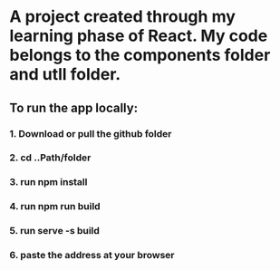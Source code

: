 # A project created through my learning phase of React. My code belongs to the components folder and utll folder.

## To run the app locally:

### 1. Download or pull the github folder

### 2. cd ..Path/folder

### 3. run npm install

### 4. run npm run build

### 5. run serve -s build

### 6. paste the address at your browser